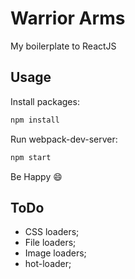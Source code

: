 # Warrior Arms

My boilerplate to ReactJS

## Usage

Install packages:
```sh
npm install
```

Run webpack-dev-server:
```sh
npm start
```

Be Happy :smile:

## ToDo

- CSS loaders;
- File loaders;
- Image loaders;
- hot-loader;
